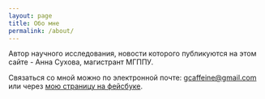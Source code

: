 ```yaml
---
layout: page
title: Обо мне
permalink: /about/
---
```


Автор научного исследования, новости которого публикуются на этом сайте - Анна Сухова, магистрант МГППУ. 

Связаться со мной можно по электронной почте: gcaffeine@gmail.com или через [мою страницу на фейсбуке](https://www.facebook.com/anna.danilova.946).
